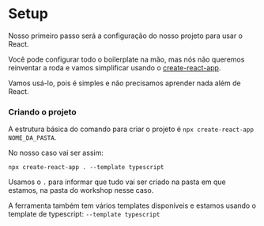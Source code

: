 # Setup

Nosso primeiro passo será a configuração do nosso projeto para usar o React.

Você pode configurar todo o boilerplate na mão, mas nós não queremos reinventar a roda e vamos simplificar usando o 
[create-react-app](https://create-react-app.dev/docs/getting-started/).

Vamos usá-lo, pois é simples e não precisamos aprender nada além de React.

### Criando o projeto

A estrutura básica do comando para criar o projeto é `npx create-react-app NOME_DA_PASTA`.

No nosso caso vai ser assim:

```
npx create-react-app . --template typescript
```

Usamos o `.` para informar que tudo vai ser criado na pasta em que estamos, na pasta do workshop nesse caso.

A ferramenta também tem vários templates disponíveis e estamos usando o template de typescript: `--template typescript`



